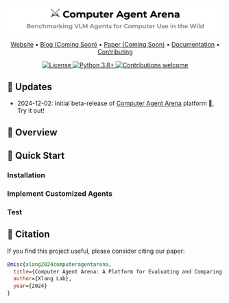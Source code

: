 <p align="center">
    <img src="assets/banner.png" alt="Computer Agent Arena">
</p>

<p align="center">
  <a href="https://arena.xlang.ai">Website</a> •
  <a href="#">Blog (Coming Soon)</a> •
  <a href="#">Paper (Coming Soon)</a> •
  <a href="https://xlang-ai.github.io/computer-agent-arena">Documentation</a> •
  <a href="CONTRIBUTING.md">Contributing</a>
</p>

<p align="center">
    <a href="LICENSE">
        <img src="https://img.shields.io/badge/License-MIT-blue.svg" alt="License">
    </a>
    <a href="https://www.python.org/downloads/">
        <img src="https://img.shields.io/badge/python-3.8+-blue.svg" alt="Python 3.8+">
    </a>
    <a href="CONTRIBUTING.md">
        <img src="https://img.shields.io/badge/contributions-welcome-brightgreen.svg" alt="Contributions welcome">
    </a>
    <br/>
</p>

## 📢 Updates
- 2024-12-02: Initial beta-release of [Computer Agent Arena](https://arena.xlang.ai) platform 🥳, Try it out!

## 📖 Overview


## 💾 Quick Start

### Installation

### Implement Customized Agents

### Test

## 📄 Citation

If you find this project useful, please consider citing our paper:

```bibtex
@misc{xlang2024computeragentarena,
  title={Computer Agent Arena: A Platform for Evaluating and Comparing Computer Agents},
  author={Xlang Lab},
  year={2024}
}
```